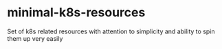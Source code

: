 # minimal-k8s-resources
Set of k8s related resources with attention to simplicity and ability to spin them up very easily
